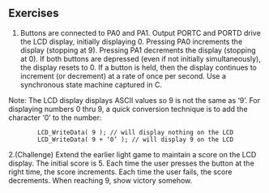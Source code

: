 ## Exercises

1. Buttons are connected to PA0 and PA1. Output PORTC and PORTD drive the LCD display, initially displaying 0. Pressing PA0 increments the display (stopping at 9). Pressing PA1 decrements the display (stopping at 0). If both buttons are depressed (even if not initially simultaneously), the display resets to 0. If a button is held, then the display continues to increment (or decrement) at a rate of once per second. Use a synchronous state machine captured in C.

Note: The LCD display displays ASCII values so 9 is not the same as ‘9’. For
displaying numbers 0 thru 9, a quick conversion technique is to add the
character ‘0’ to the number: 

			LCD_WriteData( 9 ); // will display nothing on the LCD
			LCD_WriteData( 9 + ‘0’ ); // will display 9 on the LCD

2.(Challenge) Extend the earlier light game to maintain a score on the LCD display. The initial score is 5. Each time the user presses the button at the right time, the score increments. Each time the user fails, the score decrements. When reaching 9, show victory somehow. 
